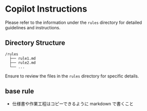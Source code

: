 # Copilot Instructions

Please refer to the information under the `rules` directory for detailed guidelines and instructions.

## Directory Structure
```
/rules
  ├── rule1.md
  ├── rule2.md
  └── ...
```

Ensure to review the files in the `rules` directory for specific details.


## base rule

- 仕様書や作業工程はコピーできるように markdown で書くこと
